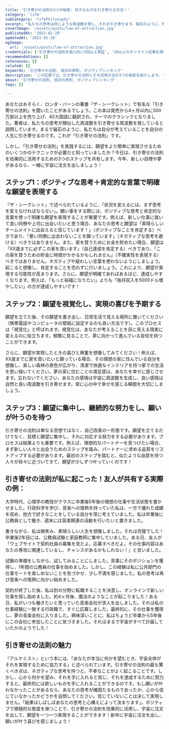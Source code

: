 ```yaml
---
title: '引き寄せの法則の3つの秘密: 好きなものを引き寄せる方法！'
category: 'life'
subCategory: 'lifePhilosophy'
excerpt: "私たちの思考は同じような周波数を発し、それを引き寄せます。磁石のように、私たちは考えていることを自分の人生に引き寄せるのです。これが引き寄せの法則です。"
coverImage: '/assets/posts/law-of-attraction.jpg'
publishedAt: '2022-02-28'
updatedAt: '2022-02-28'
ogImage:
  url: '/assets/posts/law-of-attraction.jpg'
credentials: ['引き寄せの法則を個人的に5回以上実証', '10以上のオンライン記事を読破', '関連書籍3冊以上を読了']
recommendations: []
references: []
related: []
keywords: '引き寄せの法則, 成功の原則, ポジティブシンキング'
description: 'この記事では、引き寄せの法則とその活用方法の3つの秘密を紹介します。'
about: '引き寄せの法則, 成功の原則, ポジティブシンキング'
faqs: []

---
```


あなたはおそらく、ロンダ・バーンの著書『ザ・シークレット』で有名な「引き寄せの法則」を聞いたことがあるでしょう。この本は発売から4ヶ月以内に500万部以上を売り上げ、40カ国語に翻訳され、テーマのクラシックとなりました。著者は、私たちの思考が類似した周波数を引き寄せる周波数を発していると説明しています。まるで磁石のように、私たちは自分が考えていることを自分の人生に引き寄せるのです。これが「引き寄せの法則」です。

しかし、「引き寄せの法則」を実践するには、願望をより簡単に実現させるためのいくつかのテクニックが必要だと知っていましたか？今日は、引き寄せの法則を効果的に活用するための3つのステップを共有します。今年、新しい目標や夢があるなら、一緒に宇宙に注文を出しましょう！

## ステップ1：ポジティブな思考＋肯定的な言葉で明確な願望を表現する

『ザ・シークレット』で述べられているように、「状況を変えるには、まず思考を変えなければならない」。願い事をする際には、ポジティブな思考と肯定的な言葉を使って明確な願望を表現することが重要です。例えば、新しい仕事に就いて良い同僚や上司に出会いたいと思う場合、あなたの思考と願望は「素晴らしいチームメイトに出会えると信じています！」（ポジティブなことを肯定する）べきであり、「悪い同僚に出会わないことを願っています」（ネガティブな思考を避ける）べきではありません。また、家を買うためにお金を貯めたい場合、願望は「XX歳までに必ずこの家を買います」（自己達成を肯定する）べきであり、「この家を買うための貯金に時間がかかるかもしれません」（不確実性を表現する）べきではありません。ネガティブや疑わしい言葉を使わないようにしましょう。起こると想像し、肯定することを恐れずに行いましょう。これにより、願望が実現する可能性が高まります。さらに、願望が明確であればあるほど、達成しやすくなります。例えば、「もっと裕福になりたい」よりも「毎月収入を5000ドル増やしたい」の方が達成しやすいです！

## ステップ2：願望を視覚化し、実現の喜びを予期する

願望を立てた後、その願望を書き出し、日常生活で見える場所に置いてください（携帯電話やコンピュータの壁紙に設定するのも良い方法です）。このプロセスは「視覚化」と呼ばれます。視覚化は、あなたが考えることを目に見える現実に変えるのに役立ちます。頻繁に見ることで、夢に向かって進んでいる自信を持つことができます。

さらに、願望が実現したときの喜びと興奮を想像してみてください！例えば、XX歳までに家を買いたいと願っている場合、その理想の家に住んでいる自分を想像し、美しい森林の景色が広がり、清潔で快適なインテリアを持つ家での生活を思い描いてください。夢の家に住むことの満足感は、あなたを幸せに感じさせます。忘れないでください、あなたの感情は宇宙に周波数を生成し、良い感情は自然と良い周波数を引き寄せます。常に心の中で幸せを感じる瞬間を大切にしましょう。

## ステップ3：願望に集中し、継続的な努力をし、願いが叶うのを待つ

引き寄せの法則は単なる空想ではなく、自己改善の一形態です。願望を立てるだけでなく、目標と願望に集中し、それに対応する努力をする必要があります。プロセスは結果よりも重要です。例えば、理想的なパートナーを見つけたい場合、まず新しい人々と出会うためのステップを踏み、パートナーに求める品質をリストアップする必要があります。最初のステップを踏むと、似たような品質を持つ人々が徐々に近づいてきて、願望が少しずつ叶っていくのです！

## 引き寄せの法則が私に起こった！友人が共有する実際の例：

大学時代、心理学の教授がクラスに卒業後5年後の理想の仕事や生活状態を書かせました。行政科学を学び、音楽への情熱を持っていた私は、一方で優れた成績を収め、他方で好きなことをしている自分を常に考えていました。私は卒業後に公務員として働き、週末には音楽関連の活動を行いたいと書きました。

書きながら、私は微笑み、素晴らしい人生を想像しました。それは完璧でした！卒業後2年目には、公務員試験と家庭教師に集中していました。ある日、友人が「ウェブサイトで契約社員の募集を見たよ。応募すべきだよ。その仕事内容はあなたの専攻に関連しているし、チャンスがあるかもしれない！」と言いました。

試験の準備をしながら、試してみることにしました。見事にそのポジションを獲得し、1年間の公務員の仕事を始めました。しかし、この経験は私に公共部門の仕事モードを楽しめないことを気づかせ、少し不満を感じました。私の思考は再び音楽への情熱に向かい始めました。

契約が終了した後、私は別の分野に転職することを決意し、オンラインで新しい仕事を探し始めました。約4ヶ月後、魔法のようなことが起こりました！ある日、私がいつも働きたいと思っていた音楽会社が求人を出しました。それは私の仕事経験に一致する行政職で、すぐに応募しました。最終的に、その仕事を獲得し、夢の音楽会社に入りました。興味深いことに、私はちょうど卒業から5年後にこの会社に参加したことに気づきました。それはまるで宇宙がすべて計画していたかのようでした！

## 引き寄せの法則の魅力

『アルケミスト』という本には、「あなたが本当に何かを望むとき、宇宙全体がそれを実現するために協力する」と述べられています。引き寄せの法則の最も驚くべき点は、ネガティブな思考を持つと、不幸なことがよく起こることです。しかし、心から何かを望み、それを手に入れると信じ、それを達成するために努力すると、最終的には欲しいものを手に入れることができるのです。もし願いが叶わなかったことがあるなら、あなたの思考が確固たるものであったか、心から信じていなかったかどうかを自問してください。信じていないことは決して実現しません。「結果はしばしばあなたの思考と心構えによって決まります」。ポジティブで積極的な態度を保つことで、引き寄せの法則を効果的に活用し、宇宙に注文を出して、願望を一つ一つ実現することができます！新年に宇宙に注文を出し、願いが叶う喜びを感じましょう！